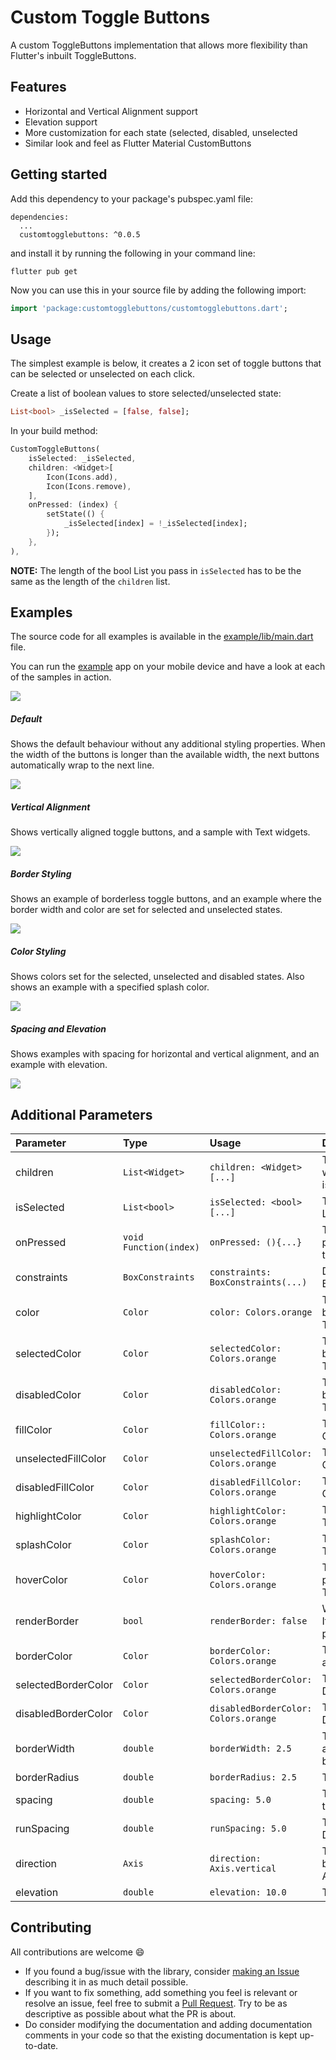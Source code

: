 # Custom Toggle Buttons

A custom ToggleButtons implementation that allows more flexibility than Flutter's inbuilt ToggleButtons.

## Features
- Horizontal and Vertical Alignment support
- Elevation support
- More customization for each state (selected, disabled, unselected
- Similar look and feel as Flutter Material CustomButtons

## Getting started

Add this dependency to your package's pubspec.yaml file:
```
dependencies:
  ...
  customtogglebuttons: ^0.0.5
```
and install it by running the following in your command line:
```
flutter pub get
```

Now you can use this in your source file by adding the following import:

```dart
import 'package:customtogglebuttons/customtogglebuttons.dart';
```

## Usage

The simplest example is below, it creates a 2 icon set of toggle buttons that can be selected or unselected on each click.

Create a list of boolean values to store selected/unselected state:
```dart
List<bool> _isSelected = [false, false];
```

In your build method:

```dart
CustomToggleButtons(
	isSelected: _isSelected,
	children: <Widget>[
		Icon(Icons.add),
		Icon(Icons.remove),
	],
	onPressed: (index) {
		setState(() {
			_isSelected[index] = !_isSelected[index];
		});
	},
),
```

**NOTE:** The length of the bool List you pass in `isSelected` has to be the same as the length of the `children` list.


## Examples

The source code for all examples is available in the [example/lib/main.dart](https://github.com/jitinder/customtogglebuttons/blob/master/example/lib/main.dart "example/lib/main.dart") file.

You can run the [example](https://github.com/jitinder/customtogglebuttons/tree/master/example "example") app on your mobile device and have a look at each of the samples in action.

<img src="https://github.com/jitinder/customtogglebuttons/blob/master/screenshots/example.png?raw=true">

##### Default

Shows the default behaviour without any additional styling properties. When the width of the buttons is longer than the available width, the next buttons automatically wrap to the next line.

<img src="https://github.com/jitinder/customtogglebuttons/blob/master/screenshots/default.gif?raw=true">

##### Vertical Alignment

Shows vertically aligned toggle buttons, and a sample with Text widgets.

<img src ="https://github.com/jitinder/customtogglebuttons/blob/master/screenshots/vertical.gif?raw=true">

##### Border Styling

Shows an example of borderless toggle buttons, and an example where the border width and color are set for selected and unselected states.

<img src ="https://github.com/jitinder/customtogglebuttons/blob/master/screenshots/borderstyle.gif?raw=true">

##### Color Styling

Shows colors set for the selected, unselected and disabled states. Also shows an example with a specified splash color.

<img src="https://github.com/jitinder/customtogglebuttons/blob/master/screenshots/color%20styling.gif?raw=true">

##### Spacing and Elevation

Shows examples with spacing for horizontal and vertical alignment, and an example with elevation.

<img src ="https://github.com/jitinder/customtogglebuttons/blob/master/screenshots/spaceandelev.gif?raw=true">


## Additional Parameters

| Parameter | Type | Usage | Description | Required? |
| :------------ | :------------ | :------------ | :------------ | :------------ |
| children | `List<Widget>` | `children: <Widget>[...]` | The toggle button widgets. These are typically `Icon` or `Text` widgets. Length of list must be equal to the length of isSelected list. | Yes |
| isSelected | `List<bool>` | `isSelected: <bool>[...]` | The corresponding selection state of each toggle button. Length of list must be equal to the length of children list.| Yes |
| onPressed | `void Function(index)` | `onPressed: (){...}` | The callback that is called when a button is tapped. The index parameter of the callback is the index of the button that is tapped | No || onPressed | `void Function(index)` | `onPressed: (){...}` | The callback that is called when a button is tapped. The index parameter of the callback is the index of the button that is tapped. | No |
| constraints | `BoxConstraints` | `constraints: BoxConstraints(...)` | Defines the button's size. If this property is null, then BoxConstraints(minWidth: 48.0, minHeight: 48.0) is be used. | No |
| color | `Color` | `color: Colors.orange` | The color for descendant [Text] and [Icon] widgets if the button is enabled and not selected. Defaults to Theme.of(context).colorScheme.onSurface. | No |
| selectedColor | `Color` | `selectedColor: Colors.orange` | The color for descendant [Text] and [Icon] widgets if the button is selected. Defaults to Theme.of(context).colorScheme.primary. | No |
| disabledColor | `Color` | `disabledColor: Colors.orange` | The color for descendant [Text] and [Icon] widgets if the button is disabled. Defaults to Theme.of(context).colorScheme.onSurface.withOpacity(0.38). | No |
| fillColor | `Color` | `fillColor:: Colors.orange` | The fill color for selected toggle buttons. Defaults to Colors.transparent. | No |
| unselectedFillColor | `Color` | `unselectedFillColor: Colors.orange` | The fill color for unselected toggle buttons. Defaults to Colors.transparent. | No |
| disabledFillColor | `Color` | `disabledFillColor: Colors.orange` | The fill color for disabled toggle buttons. Defaults to Colors.transparent. | No |
| highlightColor | `Color` | `highlightColor: Colors.orange` | The highlight color for the button's `InkWell`. Defaults to Theme.of(context).highlightColor. | No |
| splashColor | `Color` | `splashColor: Colors.orange` | The splash color for the button's  `InkWell`. Defaults to Theme.of(context).splashColor. | No |
| hoverColor | `Color` | `hoverColor: Colors.orange` | The color to use for filling the button when the button has a pointer hovering over it. Defaults to Theme.of(context).hoverColor. | No |
| renderBorder | `bool` | `renderBorder: false` | Whether or not to render a border around each toggle button. If false, no border will be rendered, even if other border properties are defined. Defaults to true. | No |
| borderColor | `Color` | `borderColor: Colors.orange` | The border color to display when the toggle button is enabled and not selected. Defaults to Colors.black12. | No |
| selectedBorderColor | `Color` | `selectedBorderColor: Colors.orange` | The border color to display when the toggle button is selected. Defaults to Colors.black12.| No |
| disabledBorderColor | `Color` | `disabledBorderColor: Colors.orange` | The border color to display when the toggle button is disabled. Defaults to Colors.black12. | No |
| borderWidth | `double` | `borderWidth: 2.5` | The width of the border surrounding each toggle button. This applies to both the greater surrounding border, as well as the borders between buttons. Defaults to a width of 1.0 | No |
| borderRadius | `double` | `borderRadius: 2.5` | The radii of the border's corners. Defaults to 2.5| No |
| spacing | `double` | `spacing: 5.0` | The space between two consecutive toggle buttons. Defaults to 0.0. | No |
| runSpacing | `double` | `runSpacing: 5.0` | The space between two consecutive runs of toggle buttons. Defaults to 0.0. | No |
| direction | `Axis` | `direction: Axis.vertical` | The direction in which the toggle buttons will be created. Can be either Axis.horizontal or Axis.vertical. Defaults to Axis.horizontal. | No |
| elevation | `double` | `elevation: 10.0` | The elevation of each toggle button. Defaults to 0.0. | No |

## Contributing

All contributions are welcome 😄

- If you found a bug/issue with the library, consider [making an Issue](https://github.com/jitinder/customtogglebuttons/issues/new "making an Issue") describing it in as much detail possible.
- If you want to fix something, add something you feel is relevant or resolve an issue, feel free to submit a [Pull Request](https://github.com/jitinder/customtogglebuttons/pulls "Pull Request"). Try to be as descriptive as possible about what the PR is about.
- Do consider modifying the documentation and adding documentation comments in your code so that the existing documentation is kept up-to-date.